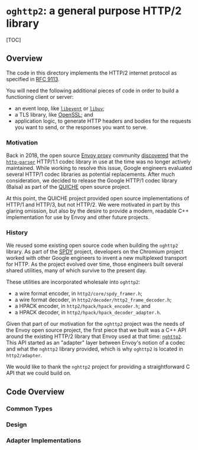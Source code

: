 # `oghttp2`: a general purpose HTTP/2 library

[TOC]

## Overview

The code in this directory implements the HTTP/2 internet protocol as specified
in [RFC 9113](https://www.rfc-editor.org/rfc/rfc9113.html).

You will need the following additional pieces of code in order to build a
functioning client or server:

*   an event loop, like [`libevent`](https://libevent.org/) or
    [`libuv`](https://libuv.org/);
*   a TLS library, like [OpenSSL](https://www.openssl.org/); and
*   application logic, to generate HTTP headers and bodies for the requests you
    want to send, or the responses you want to serve.

### Motivation

Back in 2018, the open source [Envoy proxy](https://github.com/envoyproxy/envoy)
community [discovered](https://github.com/envoyproxy/envoy/issues/5155) that the
[`http-parser`](https://github.com/nodejs/http-parser) HTTP/1.1 codec library in
use at the time was no longer actively maintained. While working to resolve this
issue, Google engineers evaluated several HTTP/1 codec libraries as potential
replacements. After much consideration, we decided to release the Google HTTP/1
codec library (Balsa) as part of the [QUICHE](https://github.com/google/quiche)
open source project.

At this point, the QUICHE project provided open source implementations of HTTP/1
and HTTP/3, but not HTTP/2. We were motivated in part by this glaring omission,
but also by the desire to provide a modern, readable C++ implementation for use
by Envoy and other future projects.

### History

We reused some existing open source code when building the `oghttp2` library. As
part of the [SPDY](https://www.chromium.org/spdy/spdy-whitepaper/) project,
developers on the Chromium project worked with other Google engineers to invent
a new multiplexed transport for HTTP. As the project evolved over time, those
engineers built several shared utilities, many of which survive to the present
day.

These utilities are incorporated wholesale into `oghttp2`:

*   a wire format encoder, in `http2/core/spdy_framer.h`;
*   a wire format decoder, in `http2/decoder/http2_frame_decoder.h`;
*   a HPACK encoder, in `http2/hpack/hpack_encoder.h`; and
*   a HPACK decoder, in `http2/hpack/hpack_decoder_adapter.h`.

Given that part of our motivation for the `oghttp2` project was the needs of the
Envoy open source project, the first piece that we built was a C++ API around
the existing HTTP/2 library that Envoy used at that time:
[`nghttp2`](https://nghttp2.org/). This API started as an "adapter" layer
between Envoy's notion of a codec and what the `nghttp2` library provided, which
is why `oghttp2` is located in `http2/adapter`.

We would like to thank the `nghttp2` project for providing a straightforward C
API that we could build on.

## Code Overview

### Common Types

### Design

### Adapter Implementations

